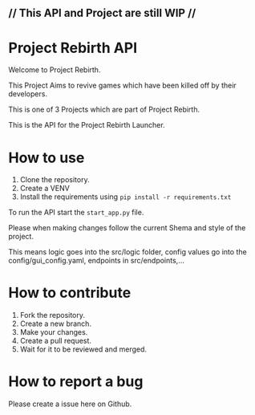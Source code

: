 ## // This API and Project are still WIP //

# Project Rebirth API

Welcome to Project Rebirth.

This Project Aims to revive games which have been killed off by their developers.

This is one of 3 Projects which are part of Project Rebirth.

This is the API for the Project Rebirth Launcher.

# How to use

1. Clone the repository.
2. Create a VENV
3. Install the requirements using `pip install -r requirements.txt`

To run the API start the `start_app.py` file.

Please when making changes follow the current Shema and style of the project.

This means logic goes into the src/logic folder, config values go into the config/gui_config.yaml, endpoints in src/endpoints,...

# How to contribute

1. Fork the repository.
2. Create a new branch.
3. Make your changes.
4. Create a pull request.
5. Wait for it to be reviewed and merged.

# How to report a bug

Please create a issue here on Github.
